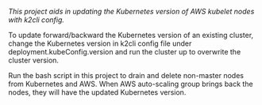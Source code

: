 *This project aids in updating the Kubernetes version of AWS kubelet nodes with k2cli config.*

To update forward/backward the Kubernetes version of an existing cluster, change the Kubernetes version in k2cli config file under deployment.kubeConfig.version and run the cluster up to overwrite the cluster version.

Run the bash script in this project to drain and delete non-master nodes from Kubernetes and AWS. When AWS auto-scaling group brings back the nodes, they will have the updated Kubernetes version.
